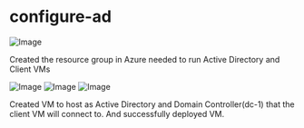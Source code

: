 # configure-ad

![Image](https://github.com/user-attachments/assets/d010fef4-3330-440b-9b7a-d0b9f017b761)

Created the resource group in Azure needed to run Active Directory and Client VMs

![Image](https://github.com/user-attachments/assets/b58d96eb-4ccb-4f6a-8d8b-ce6ab226fb3e)
![Image](https://github.com/user-attachments/assets/88287a14-0130-4358-9ec9-6b3ef4040094)
![Image](https://github.com/user-attachments/assets/114ba820-f944-4d82-95e1-18b5e5d89b8a)

Created VM to host as Active Directory and Domain Controller(dc-1) that the client VM will connect to. And successfully deployed VM.


